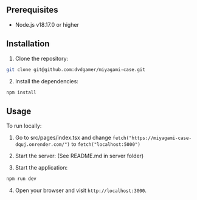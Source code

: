## Prerequisites

- Node.js v18.17.0 or higher

## Installation

1. Clone the repository:

  ```bash
  git clone git@github.com:dvdgamer/miyagami-case.git
  ```

2. Install the dependencies:

  ```bash
  npm install
  ```

## Usage
  To run locally:

1. Go to src/pages/index.tsx and change `fetch("https://miyagami-case-dquj.onrender.com/")` to `fetch("localhost:5000")`

2. Start the server:
  (See README.md in server folder)

3. Start the application:

  ```bash
  npm run dev
  ```

4. Open your browser and visit `http://localhost:3000`.
